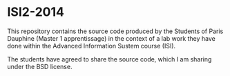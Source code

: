 ISI2-2014
=========

This repository contains the source code produced by the Students of Paris Dauphine (Master 1 apprentissage) 
in the context of a lab work they have done within the Advanced Information Sustem course (ISI).

The students have agreed to share the source code, which I am sharing under the BSD license.
